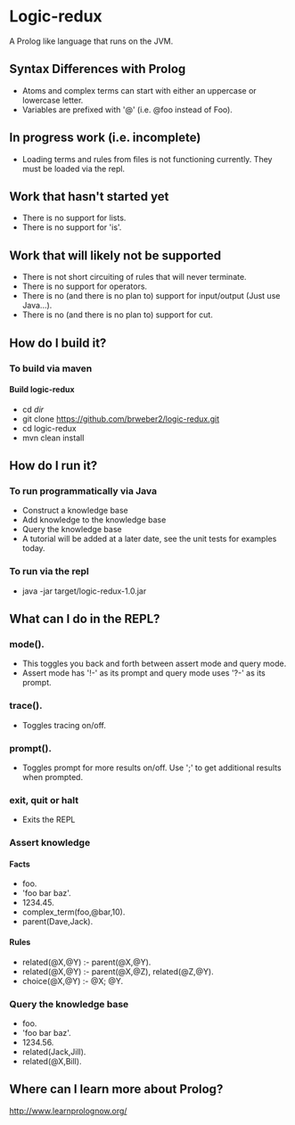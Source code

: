 # Logic-redux

A Prolog like language that runs on the JVM.

## Syntax Differences with Prolog
* Atoms and complex terms can start with either an uppercase or lowercase letter.
* Variables are prefixed with '@' (i.e. @foo instead of Foo).

## In progress work (i.e. incomplete)
* Loading terms and rules from files is not functioning currently.  They must be loaded via the repl.

## Work that hasn't started yet
* There is no support for lists.
* There is no support for 'is'.

## Work that will likely not be supported
* There is not short circuiting of rules that will never terminate.
* There is no support for operators.
* There is no (and there is no plan to) support for input/output (Just use Java...).
* There is no (and there is no plan to) support for cut.

## How do I build it?

### To build via maven


#### Build logic-redux

* cd *dir*
* git clone https://github.com/brweber2/logic-redux.git
* cd logic-redux
* mvn clean install

## How do I run it?

### To run programmatically via Java

* Construct a knowledge base
* Add knowledge to the knowledge base
* Query the knowledge base
* A tutorial will be added at a later date, see the unit tests for examples today.

### To run via the repl

* java -jar target/logic-redux-1.0.jar

## What can I do in the REPL?

### mode().

* This toggles you back and forth between assert mode and query mode.
* Assert mode has '!-' as its prompt and query mode uses '?-' as its prompt.

### trace().

* Toggles tracing on/off.

### prompt().

* Toggles prompt for more results on/off.  Use ';' to get additional results when prompted.

### exit, quit or halt

* Exits the REPL

### Assert knowledge

#### Facts

* foo.
* 'foo bar baz'.
* 1234.45.
* complex_term(foo,@bar,10).
* parent(Dave,Jack).

#### Rules

* related(@X,@Y) :- parent(@X,@Y).
* related(@X,@Y) :- parent(@X,@Z), related(@Z,@Y).
* choice(@X,@Y) :- @X; @Y.

### Query the knowledge base

* foo.
* 'foo bar baz'.
* 1234.56.
* related(Jack,Jill).
* related(@X,Bill).

## Where can I learn more about Prolog?

http://www.learnprolognow.org/
